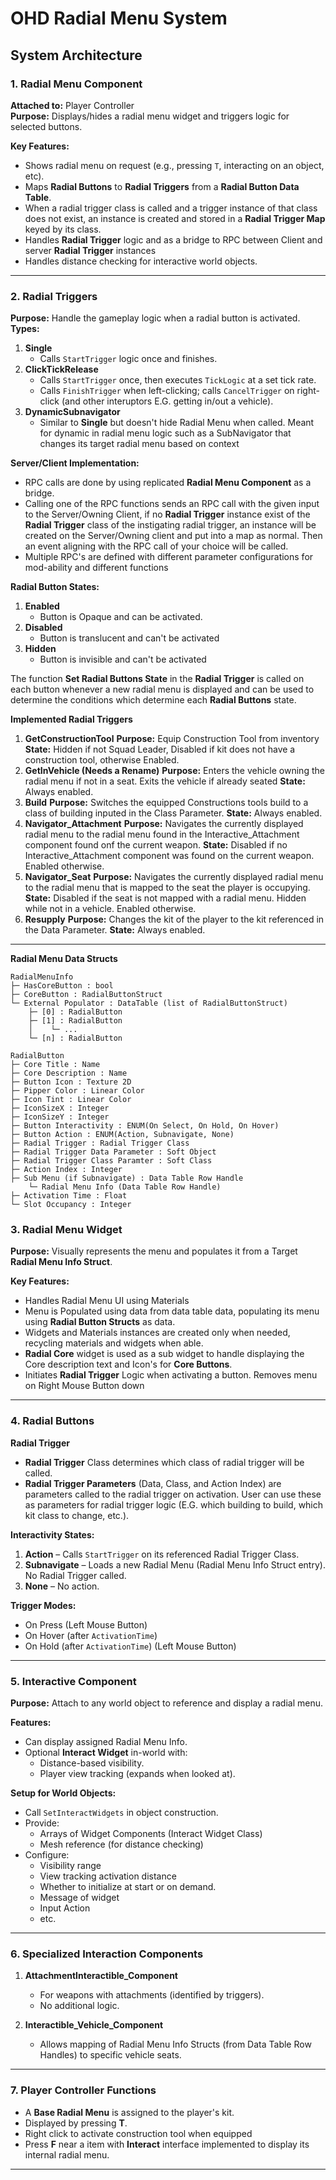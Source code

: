 
# OHD Radial Menu System



## System Architecture

### 1. Radial Menu Component
**Attached to:** Player Controller  
**Purpose:** Displays/hides a radial menu widget and triggers logic for selected buttons.

**Key Features:**
- Shows radial menu on request (e.g., pressing `T`, interacting on an object, etc).
- Maps **Radial Buttons** to **Radial Triggers** from a **Radial Button Data Table**.
- When a radial trigger class is called and a trigger instance of that class does not exist, an instance is created and stored in a **Radial Trigger Map** keyed by its class.
- Handles  **Radial Trigger** logic and as a bridge to RPC between Client and server  **Radial Trigger** instances
- Handles distance checking for interactive world objects.

---

### 2. Radial Triggers
**Purpose:** Handle the gameplay logic when a radial button is activated. 
**Types:**
1. **Single**
   - Calls `StartTrigger` logic once and finishes.
2. **ClickTickRelease**
   - Calls `StartTrigger` once, then executes `TickLogic` at a set tick rate.
   - Calls `FinishTrigger` when left-clicking; calls `CancelTrigger` on right-click (and other interuptors E.G. getting in/out a vehicle).
3. **DynamicSubnavigator**
   - Similar to **Single** but doesn't hide Radial Menu when called. Meant for dynamic in radial menu logic such as a SubNavigator that changes its target radial menu based on context  
   </ol>

 **Server/Client Implementation:**
- RPC calls are done by using replicated **Radial Menu Component** as a bridge. 
- Calling one of the RPC functions sends an RPC call with the given input to the Server/Owning Client, if no **Radial Trigger** instance exist of the **Radial Trigger** class of the instigating radial trigger, an instance will be created on the Server/Owning client and put into a map as normal. Then an event aligning with the RPC call of your choice will be called.
- Multiple RPC's are defined with different parameter configurations for mod-ability and different functions
  </ol>
  
 **Radial Button States:**

1. **Enabled**
	- Button is Opaque and can be activated.
2. **Disabled**
	- Button is translucent and can't be activated
3. **Hidden**
	- Button is invisible and can't be activated </ol>
The function **Set Radial Buttons State** in the **Radial Trigger** is called on each button whenever a new radial menu is displayed and can be used to determine the conditions which determine each **Radial Buttons** state. 



 **Implemented Radial Triggers**
1. **GetConstructionTool**
	**Purpose:** Equip Construction Tool from inventory
	**State:** Hidden if not Squad Leader, Disabled if kit does not have a construction tool, otherwise Enabled.
2. **GetInVehicle (Needs a Rename)**
	**Purpose:** Enters the vehicle owning the radial menu if not in a seat. Exits the vehicle if already seated
	**State:** Always enabled.
3. **Build**
	**Purpose:** Switches the equipped Constructions tools build to a class of building inputed in the Class Parameter.
	**State:** Always enabled.
4. **Navigator_Attachment**
	**Purpose:** Navigates the currently displayed radial menu to the radial menu found in the Interactive_Attachment component found onf the current weapon.
	**State:** Disabled if no  Interactive_Attachment component was found on the current weapon. Enabled otherwise.
4. **Navigator_Seat**
	**Purpose:** Navigates the currently displayed radial menu to the radial menu that is mapped to the seat the player is occupying.
	**State:** Disabled if the seat is not mapped with a radial menu. Hidden while not in a vehicle. Enabled otherwise.
4. **Resupply**
	**Purpose:** Changes the kit of the player to the kit referenced in the Data Parameter.
	**State:** Always enabled.



 
---
**Radial Menu Data Structs**
```plaintext
RadialMenuInfo
├─ HasCoreButton : bool
├─ CoreButton : RadialButtonStruct
└─ External Populator : DataTable (list of RadialButtonStruct)
    ├─ [0] : RadialButton
    ├─ [1] : RadialButton
    │    └─ ...
    └─ [n] : RadialButton
    
RadialButton
├─ Core Title : Name
├─ Core Description : Name
├─ Button Icon : Texture 2D
├─ Pipper Color : Linear Color
├─ Icon Tint : Linear Color
├─ IconSizeX : Integer
├─ IconSizeY : Integer
├─ Button Interactivity : ENUM(On Select, On Hold, On Hover)
├─ Button Action : ENUM(Action, Subnavigate, None)
├─ Radial Trigger : Radial Trigger Class
├─ Radial Trigger Data Parameter : Soft Object
├─ Radial Trigger Class Paramter : Soft Class
├─ Action Index : Integer
├─ Sub Menu (if Subnavigate) : Data Table Row Handle
    └─ Radial Menu Info (Data Table Row Handle)
├─ Activation Time : Float
└─ Slot Occupancy : Integer
  ```
### 3. Radial Menu Widget
**Purpose:** Visually represents the menu and populates it from a Target **Radial Menu Info Struct**.

**Key Features:**
- Handles Radial Menu UI using Materials
- Menu is Populated using data from data table data, populating its menu using **Radial Button Structs** as data.
- Widgets and Materials instances are created only when needed, recycling materials and widgets when able.
- **Radial Core** widget is used as a sub widget to handle displaying the Core description text and Icon's for **Core Buttons**.
- Initiates **Radial Trigger** Logic when activating a button. Removes menu on Right Mouse Button down
---

### 4. Radial Buttons
**Radial Trigger**
- **Radial Trigger** Class determines which class of radial trigger will be called.
- **Radial Trigger Parameters** (Data, Class, and Action Index) are parameters called to the radial trigger on activation. User can use these as parameters for radial trigger logic (E.G. which building to build, which kit class to change, etc.).


**Interactivity States:**
1. **Action** – Calls `StartTrigger` on its referenced Radial Trigger Class.
2. **Subnavigate** – Loads a new Radial Menu (Radial Menu Info Struct entry). No Radial Trigger called.
3. **None** – No action.

**Trigger Modes:**
- On Press (Left Mouse Button)
- On Hover (after `ActivationTime`)
- On Hold (after `ActivationTime`) (Left Mouse Button)

---

### 5. Interactive Component
**Purpose:** Attach to any world object to reference and display a radial menu.

**Features:**
- Can display assigned Radial Menu Info.
- Optional **Interact Widget** in-world with:
  - Distance-based visibility.
  - Player view tracking (expands when looked at).

**Setup for World Objects:**
- Call `SetInteractWidgets` in object construction.
- Provide:
  - Arrays of Widget Components (Interact Widget Class)
  - Mesh reference (for distance checking)
- Configure:
  - Visibility range
  - View tracking activation distance
  - Whether to initialize at start or on demand.
  - Message of widget
  - Input Action
  - etc.

---

### 6. Specialized Interaction Components
1. **AttachmentInteractible_Component**
   - For weapons with attachments (identified by triggers).
   - No additional logic.

2. **Interactible_Vehicle_Component**
   - Allows mapping of Radial Menu Info Structs (from Data Table Row Handles) to specific vehicle seats.

---

### 7. Player Controller Functions
- A **Base Radial Menu** is assigned to the player's kit.
- Displayed by pressing **T**.
- Right click to activate construction tool when equipped
- Press **F** near a item with **Interact** interface implemented to display its internal radial menu.


---


